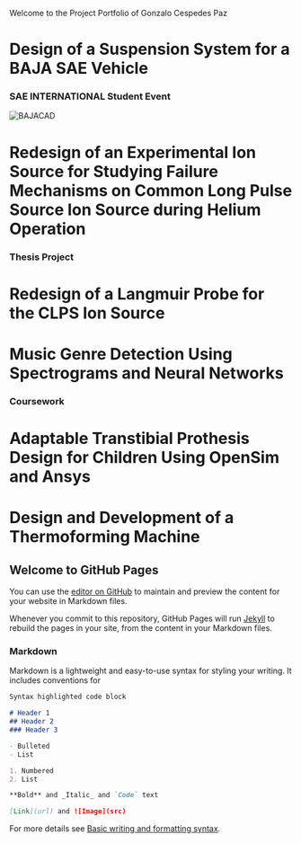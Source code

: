 Welcome to the Project Portfolio of Gonzalo Cespedes Paz

# Design of a Suspension System for a BAJA SAE Vehicle
### SAE INTERNATIONAL Student Event

![BAJACAD](/Portfolio/BAJA_CAD_Suspension.png)

# Redesign of an Experimental Ion Source for Studying Failure Mechanisms on Common Long Pulse Source Ion Source during Helium Operation
### Thesis Project



# Redesign of a Langmuir Probe for the CLPS Ion Source



# Music Genre Detection Using Spectrograms and Neural Networks
### Coursework



# Adaptable Transtibial Prothesis Design for Children Using OpenSim and Ansys



# Design and Development of a Thermoforming Machine
 


## Welcome to GitHub Pages

You can use the [editor on GitHub](https://github.com/gonzalo-cespedes/gcespedesp/edit/gh-pages/index.md) to maintain and preview the content for your website in Markdown files.

Whenever you commit to this repository, GitHub Pages will run [Jekyll](https://jekyllrb.com/) to rebuild the pages in your site, from the content in your Markdown files.

### Markdown

Markdown is a lightweight and easy-to-use syntax for styling your writing. It includes conventions for

```markdown
Syntax highlighted code block

# Header 1
## Header 2
### Header 3

- Bulleted
- List

1. Numbered
2. List

**Bold** and _Italic_ and `Code` text

[Link](url) and ![Image](src)
```

For more details see [Basic writing and formatting syntax](https://docs.github.com/en/github/writing-on-github/getting-started-with-writing-and-formatting-on-github/basic-writing-and-formatting-syntax).
